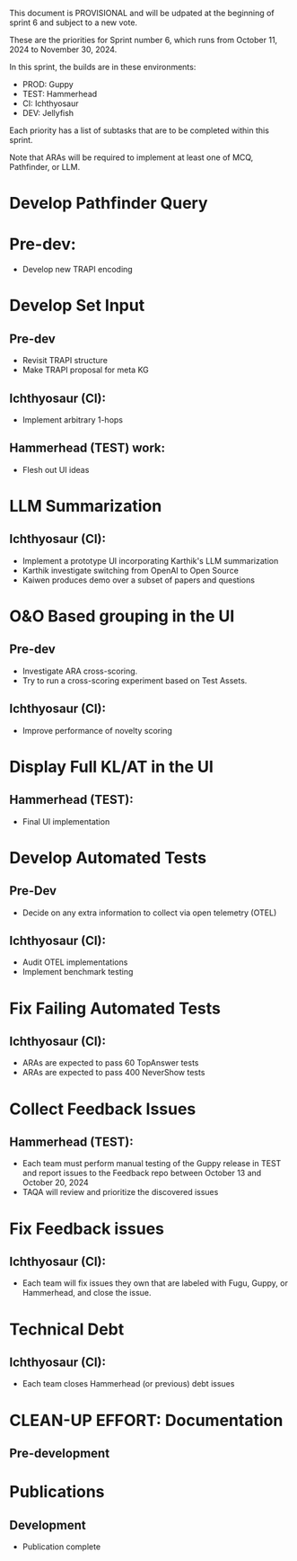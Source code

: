 This document is PROVISIONAL and will be udpated at the beginning of sprint 6 and subject to a new vote.

These are the priorities for Sprint number 6, which runs from October 11, 2024 to November 30, 2024. 

In this sprint, the builds are in these environments: 

- PROD: Guppy
- TEST: Hammerhead 
- CI: Ichthyosaur
- DEV: Jellyfish

Each priority has a list of subtasks that are to be completed within this sprint.

Note that ARAs will be required to implement at least one of MCQ, Pathfinder, or LLM.

# Develop Pathfinder Query
# Pre-dev:
- Develop new TRAPI encoding

# Develop Set Input
## Pre-dev
- Revisit TRAPI structure
- Make TRAPI proposal for meta KG
## Ichthyosaur (CI):
- Implement arbitrary 1-hops
## Hammerhead (TEST) work:
- Flesh out UI ideas

# LLM Summarization 
## Ichthyosaur (CI):
- Implement a prototype UI incorporating Karthik's LLM summarization
- Karthik investigate switching from OpenAI to Open Source
- Kaiwen produces demo over a subset of papers and questions

# O&O Based grouping in the UI 
## Pre-dev
- Investigate ARA cross-scoring. 
- Try to run a cross-scoring experiment based on Test Assets.
## Ichthyosaur (CI):
- Improve performance of novelty scoring

# Display Full KL/AT in the UI
## Hammerhead (TEST):
- Final UI implementation

# Develop Automated Tests
## Pre-Dev
- Decide on any extra information to collect via open telemetry (OTEL)
## Ichthyosaur (CI):
- Audit OTEL implementations
- Implement benchmark testing

# Fix Failing Automated Tests
## Ichthyosaur (CI):
- ARAs are expected to pass 60 TopAnswer tests
- ARAs are expected to pass 400 NeverShow tests

# Collect Feedback Issues
## Hammerhead (TEST):
- Each team must perform manual testing of the Guppy release in TEST and report issues to the Feedback repo
between October 13 and October 20, 2024
- TAQA will review and prioritize the discovered issues

# Fix Feedback issues
## Ichthyosaur (CI):
- Each team will fix issues they own that are labeled with Fugu, Guppy, or Hammerhead, and close the issue.

# Technical Debt
## Ichthyosaur (CI): 
-  Each team closes Hammerhead (or previous) debt issues

# CLEAN-UP EFFORT: Documentation 
## Pre-development

# Publications
## Development
- Publication complete
